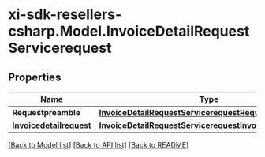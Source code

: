 # xi-sdk-resellers-csharp.Model.InvoiceDetailRequestServicerequest

## Properties

Name | Type | Description | Notes
------------ | ------------- | ------------- | -------------
**Requestpreamble** | [**InvoiceDetailRequestServicerequestRequestpreamble**](InvoiceDetailRequestServicerequestRequestpreamble.md) |  | [optional] 
**Invoicedetailrequest** | [**InvoiceDetailRequestServicerequestInvoicedetailrequest**](InvoiceDetailRequestServicerequestInvoicedetailrequest.md) |  | [optional] 

[[Back to Model list]](../README.md#documentation-for-models) [[Back to API list]](../README.md#documentation-for-api-endpoints) [[Back to README]](../README.md)

